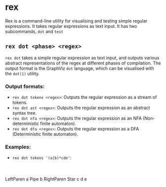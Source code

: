 # rex

Rex is a command-line utility for visualising and testing simple regular expressions. It takes regular expressions as text input. It has two subcommands, `dot` and `test`

## `rex dot <phase> <regex>`

`rex dot` takes a simple regular expression as text input, and outputs various abstract representations of the regex at different phases of compilation. The output format is the GraphViz `dot` language, which can be visualised with the `dot(1)` utility.

### Output formats: 

- `rex dot tokens <regex>`: Outputs the regular expression as a stream of tokens.
- `rex dot ast <regex>`: Outputs the regular expression as an abstract syntax tree.
- `rex dot nfa <regex>`: Outputs the regular expression as an NFA (Non-deterministic finite automaton).
- `rex dot dfa <regex>`: Outputs the regular expression as a DFA (Deterministic finite automaton).

### Examples:

- `rex dot tokens '(a|b)*cde'`: 


<?xml version="1.0" encoding="UTF-8" standalone="no"?>
<!DOCTYPE svg PUBLIC "-//W3C//DTD SVG 1.1//EN"
 "http://www.w3.org/Graphics/SVG/1.1/DTD/svg11.dtd">
<!-- Generated by graphviz version 2.43.0 (0)
 -->
<!-- Title: Scanner Pages: 1 -->
<svg width="927pt" height="44pt"
 viewBox="0.00 0.00 927.37 44.00" xmlns="http://www.w3.org/2000/svg" xmlns:xlink="http://www.w3.org/1999/xlink">
<g id="graph0" class="graph" transform="scale(1 1) rotate(0) translate(4 40)">
<title>Scanner</title>
<polygon fill="white" stroke="transparent" points="-4,4 -4,-40 923.37,-40 923.37,4 -4,4"/>
<!-- 0 -->
<g id="node1" class="node">
<title>0</title>
<ellipse fill="none" stroke="black" cx="55.9" cy="-18" rx="55.79" ry="18"/>
<text text-anchor="middle" x="55.9" y="-14.3" font-family="Times,serif" font-size="14.00">LeftParen</text>
</g>
<!-- 1 -->
<g id="node2" class="node">
<title>1</title>
<ellipse fill="none" stroke="black" cx="174.79" cy="-18" rx="27" ry="18"/>
<text text-anchor="middle" x="174.79" y="-14.3" font-family="Times,serif" font-size="14.00">a</text>
</g>
<!-- 0&#45;&gt;1 -->
<g id="edge1" class="edge">
<title>0&#45;&gt;1</title>
<path fill="none" stroke="black" d="M111.92,-18C120.57,-18 129.31,-18 137.4,-18"/>
<polygon fill="black" stroke="black" points="137.59,-21.5 147.59,-18 137.59,-14.5 137.59,-21.5"/>
</g>
<!-- 2 -->
<g id="node3" class="node">
<title>2</title>
<ellipse fill="none" stroke="black" cx="268.99" cy="-18" rx="31.4" ry="18"/>
<text text-anchor="middle" x="268.99" y="-14.3" font-family="Times,serif" font-size="14.00">Pipe</text>
</g>
<!-- 1&#45;&gt;2 -->
<g id="edge2" class="edge">
<title>1&#45;&gt;2</title>
<path fill="none" stroke="black" d="M201.96,-18C209.84,-18 218.67,-18 227.25,-18"/>
<polygon fill="black" stroke="black" points="227.51,-21.5 237.51,-18 227.51,-14.5 227.51,-21.5"/>
</g>
<!-- 3 -->
<g id="node4" class="node">
<title>3</title>
<ellipse fill="none" stroke="black" cx="363.18" cy="-18" rx="27" ry="18"/>
<text text-anchor="middle" x="363.18" y="-14.3" font-family="Times,serif" font-size="14.00">b</text>
</g>
<!-- 2&#45;&gt;3 -->
<g id="edge3" class="edge">
<title>2&#45;&gt;3</title>
<path fill="none" stroke="black" d="M300.43,-18C308.64,-18 317.59,-18 326.07,-18"/>
<polygon fill="black" stroke="black" points="326.1,-21.5 336.1,-18 326.1,-14.5 326.1,-21.5"/>
</g>
<!-- 4 -->
<g id="node5" class="node">
<title>4</title>
<ellipse fill="none" stroke="black" cx="489.23" cy="-18" rx="63.09" ry="18"/>
<text text-anchor="middle" x="489.23" y="-14.3" font-family="Times,serif" font-size="14.00">RightParen</text>
</g>
<!-- 3&#45;&gt;4 -->
<g id="edge4" class="edge">
<title>3&#45;&gt;4</title>
<path fill="none" stroke="black" d="M390.19,-18C397.91,-18 406.77,-18 415.94,-18"/>
<polygon fill="black" stroke="black" points="415.97,-21.5 425.97,-18 415.97,-14.5 415.97,-21.5"/>
</g>
<!-- 5 -->
<g id="node6" class="node">
<title>5</title>
<ellipse fill="none" stroke="black" cx="618.82" cy="-18" rx="30.59" ry="18"/>
<text text-anchor="middle" x="618.82" y="-14.3" font-family="Times,serif" font-size="14.00">Star</text>
</g>
<!-- 4&#45;&gt;5 -->
<g id="edge5" class="edge">
<title>4&#45;&gt;5</title>
<path fill="none" stroke="black" d="M552.53,-18C561.15,-18 569.81,-18 577.87,-18"/>
<polygon fill="black" stroke="black" points="578.08,-21.5 588.08,-18 578.08,-14.5 578.08,-21.5"/>
</g>
<!-- 6 -->
<g id="node7" class="node">
<title>6</title>
<ellipse fill="none" stroke="black" cx="712.37" cy="-18" rx="27" ry="18"/>
<text text-anchor="middle" x="712.37" y="-14.3" font-family="Times,serif" font-size="14.00">c</text>
</g>
<!-- 5&#45;&gt;6 -->
<g id="edge6" class="edge">
<title>5&#45;&gt;6</title>
<path fill="none" stroke="black" d="M649.54,-18C657.71,-18 666.66,-18 675.14,-18"/>
<polygon fill="black" stroke="black" points="675.19,-21.5 685.19,-18 675.19,-14.5 675.19,-21.5"/>
</g>
<!-- 7 -->
<g id="node8" class="node">
<title>7</title>
<ellipse fill="none" stroke="black" cx="802.37" cy="-18" rx="27" ry="18"/>
<text text-anchor="middle" x="802.37" y="-14.3" font-family="Times,serif" font-size="14.00">d</text>
</g>
<!-- 6&#45;&gt;7 -->
<g id="edge7" class="edge">
<title>6&#45;&gt;7</title>
<path fill="none" stroke="black" d="M739.77,-18C747.76,-18 756.68,-18 765.19,-18"/>
<polygon fill="black" stroke="black" points="765.29,-21.5 775.29,-18 765.29,-14.5 765.29,-21.5"/>
</g>
<!-- 8 -->
<g id="node9" class="node">
<title>8</title>
<ellipse fill="none" stroke="black" cx="892.37" cy="-18" rx="27" ry="18"/>
<text text-anchor="middle" x="892.37" y="-14.3" font-family="Times,serif" font-size="14.00">e</text>
</g>
<!-- 7&#45;&gt;8 -->
<g id="edge8" class="edge">
<title>7&#45;&gt;8</title>
<path fill="none" stroke="black" d="M829.77,-18C837.76,-18 846.68,-18 855.19,-18"/>
<polygon fill="black" stroke="black" points="855.29,-21.5 865.29,-18 855.29,-14.5 855.29,-21.5"/>
</g>
</g>
</svg>
